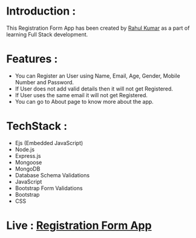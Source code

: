 # Introduction :
This Registration Form App has been created by [Rahul Kumar](https://www.linkedin.com/in/rahulkumarpahwa) as a part of learning Full Stack development.

# Features :
- You can Register an User using Name, Email, Age, Gender, Mobile Number and Password.
- If User does not add valid details then it will not get Registered.
- If User uses the same email it will not get Registered.
- You can go to About page to know more about the app.

# TechStack :
- Ejs (Embedded JavaScript)
- Node.js
- Express.js
- Mongoose
- MongoDB
- Database Schema Validations
- JavaScript
- Bootstrap Form Validations
- Bootstrap
- CSS

# Live : [Registration Form App](https://www.linkedin.com/in/rahulkumarpahwa)
